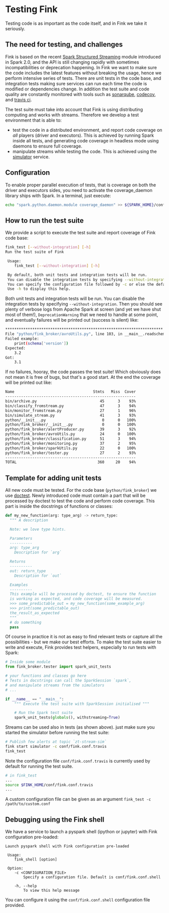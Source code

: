 # Testing Fink

Testing code is as important as the code itself, and in Fink we take it seriously.

## The need for testing, and challenges

Fink is based on the recent [Spark Structured Streaming](https://spark.apache.org/docs/latest/structured-streaming-programming-guide.html) module introduced in Spark 2.0, and the API is still changing rapidly with sometimes incompatibilities or deprecation happening. In Fink we want to make sure the code includes the latest features without breaking the usage, hence we perform intensive series of tests. There are unit tests in the code base, and integration tests making sure services can run each time the code is modified or dependencies change. In addition the test suite and code quality are constantly monitored with tools such as [sonarqube](https://www.sonarsource.com/), [codecov](https://codecov.io/), and [travis ci](https://travis-ci.org/).

The test suite must take into account that Fink is using distributing computing and works with streams. Therefore we develop a test environment that is able to:

- test the code in a distributed environment, and report code coverage on *all* players (driver and executors). This is achieved by running Spark inside all tests, and generating code coverage in headless mode using daemons to ensure full coverage.
- manipulate streams while testing the code. This is achieved using the [simulator](simulator.md) service.

## Configuration

To enable proper parallel execution of tests, that is coverage on both the driver and executors sides, you need to activate the coverage_daemon library ships with Spark. In a terminal, just execute:
```bash
echo "spark.python.daemon.module coverage_daemon" >> ${SPARK_HOME}/conf/spark-defaults.conf
```

## How to run the test suite

We provide a script to execute the test suite and report coverage of Fink code base:

```bash
fink_test [--without-integration] [-h]
Run the test suite of Fink

 Usage:
 	fink_test [--without-integration] [-h]

 By default, both unit tests and integration tests will be run.
 You can disable the integration tests by specifying --without-integration.
 You can specify the configuration file followed by -c or else the default (${FINK_HOME}/conf/fink.conf.travis) will be used.
 Use -h to display this help.
```

Both unit tests and integration tests will be run. You can disable the integration tests by specifying `--without-integration`. Then you should see plenty of verbose logs from Apache Spark at screen (and yet we have shut most of them!), `DeprecationWarning` that we need to handle at some point, and eventually failures will be printed out (success is silent) like:

```bash
**********************************************************************
File "python/fink_broker/avroUtils.py", line 103, in __main__.readschemafromavrofile
Failed example:
    print(schema['version'])
Expected:
    3.2
Got:
    3.1
```

If no failures, hooray, the code passes the test suite! Which obviously does not mean it is free of bugs, but that's a good start. At the end the coverage will be printed out like:

```bash
Name                                   Stmts   Miss  Cover
----------------------------------------------------------
bin/archive.py                            45      3    93%
bin/classify_fromstream.py                47      3    94%
bin/monitor_fromstream.py                 27      1    96%
bin/simulate_stream.py                    41      3    93%
python/__init__.py                         0      0   100%
python/fink_broker/__init__.py             0      0   100%
python/fink_broker/alertProducer.py       39      3    92%
python/fink_broker/avroUtils.py           24      0   100%
python/fink_broker/classification.py      51      3    94%
python/fink_broker/monitoring.py          37      2    95%
python/fink_broker/sparkUtils.py          22      0   100%
python/fink_broker/tester.py              27      2    93%
----------------------------------------------------------
TOTAL                                    360     20    94%
```

## Template for adding unit tests

All new code must be tested. For the code base (`python/fink_broker`) we use [doctest](https://docs.python.org/3/library/doctest.html). Newly introduced code must contain a part that will be processed by doctest to test the code and perform code coverage. This part is inside the docstrings of functions or classes:

```python
def my_new_function(arg: type_arg) -> return_type:
  """ A description

  Note: we love type hints.

  Parameters
  ----------
  arg: type_arg
    Description for `arg`

  Returns
  ----------
  out: return_type
    Description for `out`

  Examples
  ----------
  This example will be processed by doctest, to ensure the function
  is working as expected, and code coverage will be measured.
  >>> some_predictable_out = my_new_function(some_example_arg)
  >>> print(some_predictable_out)
  the_result_as_expected
  """
  # do something
  pass
```

Of course in practice it is not as easy to find relevant tests or capture all the possibilities - but we make our best efforts. To make the test suite easier to write and execute, Fink provides test helpers, especially to run tests with Spark:

```python
# Inside some module
from fink_broker.tester import spark_unit_tests

# your functions and classes go here
# Tests in docstrings can call the SparkSession `spark`,
# and manipulate streams from the simulators
# ...

if __name__ == "__main__":
    """ Execute the test suite with SparkSession initialised """

    # Run the Spark test suite
    spark_unit_tests(globals(), withstreaming=True)
```

Streams can be used also in tests (as shown above). just make sure you started the simulator before running the test suite:

```bash
# Publish few alerts at topic `zt-stream-sim`
fink start simulator -c conf/fink.conf.travis
fink_test
```

Note the configuration file `conf/fink.conf.travis` is currently used by default for running the test suite.

```bash
# in fink_test
...
source $FINK_HOME/conf/fink.conf.travis
...
```

A custom configuration file can be given as an argument `fink_test -c /path/to/custom.conf`

## Debugging using the Fink shell

We have a service to launch a pyspark shell (ipython or jupyter) with Fink configuration pre-loaded:

```
Launch pyspark shell with Fink configuration pre-loaded

 Usage:
 	fink_shell [option]

 Option:
 	-c <CONFIGURATION_FILE>
 		Specify a configuration file. Default is conf/fink.conf.shell

 	-h, --help
 		To view this help message
```

You can configure it using the `conf/fink.conf.shell` configuration file provided.
